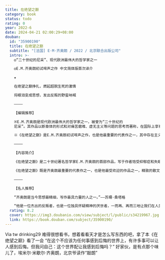 ```yaml
---
title: 在绝望之巅
category: book
status: todo
rating: 0
year: 2022-6
date: 2024-04-21 02:00:29+08:00
douban:
  id: "35900190"
  title: 在绝望之巅
  subtitle: "[法国] E·M·齐奥朗 / 2022 / 北京联合出版公司"
  intro: >-
    ◎“二十世纪的尼采”、现代欧洲最伟大的哲学家之一

    ◎E.M.齐奥朗初试啼声之作 中文简体版首次译介

    ★

    在绝望之巅挣扎，燃起超脱生死的激情

    将眼泪变成思想，发出反叛的野蛮呐喊

    ————

    【编辑推荐】

    ※E.M.齐奥朗是现代欧洲最伟大的哲学家之一，被誉为“二十世纪的
    尼采”。其作品以断章体的形式和对痛苦磨难、虚无主义等问题的思考而著称，在国际上享有盛誉，被翻译成十几种语言。苏珊·桑塔格、伊塔洛·卡尔维诺、米兰·昆德拉、保罗·策兰、萨缪尔·贝克特等诸多当代名家一致推崇。

    ※《在绝望之巅》是E.M.齐奥朗初试啼声之作，也是他最重要的代表作之一，其中存在主义式的绝望令人震惊而又振奋，展现了一种新奇的、抒情的、反体系化的哲学风格，奠定了他的创作基调，成为他之后作品的思想源泉，是了解齐奥朗思想脉络的必读之作。

    ————

    【内容简介】

    《在绝望之巅》是二十世纪著名哲学家E.M.齐奥朗的首部作品，写于作者饱受抑郁症和失眠症困扰时期。齐奥朗在其中对种种形而上学问题提出了自己的独特见解，主题涉及荒谬、异化、抑郁、失眠、爱情、狂喜、苦难、贫穷、善恶等。本书以一种新奇的、抒情的、反体系化的哲学风格，奠定了齐奥朗的创作基调，作为这位现代哲学家的思想源泉，意义重大。

    《在绝望之巅》既是齐奥朗最重要的代表作之一，也是他最受欢迎的作品之一，精致的散文语言、断章体的创作形式和悲观的哲学思想有机结合，表现出荒诞主义和后现代主义态度，对西方知识界产生了极大影响。

    ————

    【名人推荐】

    “齐奥朗是当今思想最精细，写作最具力量的人之一。”——苏珊·桑塔格

    “他是一位杰出的反叛者，也是一位独具怀疑精神的厌世者，一而再、再而三地让我们在人类存在的虚无当中惊醒过来。”——诺曼·马内阿
  rating: 8.2
  cover: https://img3.doubanio.com/view/subject/l/public/s34219967.jpg
  link: https://book.douban.com/subject/35900190/
---
```


Via tw drinking29 难得很想看书，想着看看天才是怎么写东西的吧，拿了本《在绝望之巅》看了一会
“在这个不应该为任何事感到后悔的世界上，有许多事可以让人感到后悔。但我问自己：这个世界配让我感到后悔吗？”
好家伙，是有点那个味儿了，埃米尔·米歇尔·齐奥朗，北京爷读作“敲朗”
